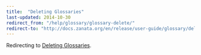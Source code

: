 ```yaml
---
title:  "Deleting Glossaries"
last-updated: 2014-10-30
redirect_from: "/help/glossary/glossary-delete/"
redirect-to: "http://docs.zanata.org/en/release/user-guide/glossary/delete-glossaries/"
---
```


Redirecting to [Deleting Glossaries](http://docs.zanata.org/en/release/user-guide/glossary/delete-glossaries/).


